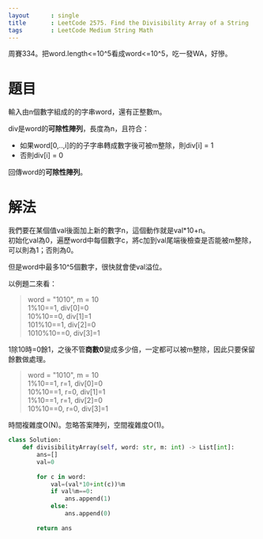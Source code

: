 ```yaml
--- 
layout      : single
title       : LeetCode 2575. Find the Divisibility Array of a String
tags        : LeetCode Medium String Math
---
```

周賽334。把word.length<=10^5看成word<=10^5，吃一發WA，好慘。  

# 題目
輸入由n個數字組成的的字串word，還有正整數m。  

div是word的**可除性陣列**，長度為n，且符合：  
- 如果word[0,..,i]的的子字串轉成數字後可被m整除，則div[i] = 1  
- 否則div[i] = 0  

回傳word的**可除性陣列**。  

# 解法
我們要在某個值val後面加上新的數字n，這個動作就是val*10+n。  
初始化val為0，遍歷word中每個數字c，將c加到val尾端後檢查是否能被m整除，可以則為1；否則為0。  

但是word中最多10^5個數字，很快就會使val溢位。  

以例題二來看：  
> word = "1010", m = 10  
> 1%10==1, div[0]=0  
> 10%10==0, div[1]=1  
> 101%10==1, div[2]=0  
> 1010%10==0, div[3]=1  

1除10時=0餘1，之後不管**商數0**變成多少倍，一定都可以被m整除，因此只要保留餘數做處理。  
> word = "1010", m = 10  
> 1%10==1, r=1, div[0]=0  
> 10%10==1, r=0, div[1]=1  
> 1%10==1, r=1, div[2]=0  
> 10%10==0, r=0, div[3]=1 

時間複雜度O(N)。忽略答案陣列，空間複雜度O(1)。  

```python
class Solution:
    def divisibilityArray(self, word: str, m: int) -> List[int]:
        ans=[]
        val=0
        
        for c in word:
            val=(val*10+int(c))%m
            if val%m==0:
                ans.append(1)
            else:
                ans.append(0)
                
        return ans
```
